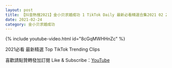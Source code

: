 ```yaml
---
layout: post
title: 【抖音熱搜2021】金小贝求婚成功 1 TikTok Daily 最新必看精選合集2021 02 24
date: 2021-02-24
category: 金小贝求婚成功
---
```


{% include youtube-video.html id="8cGqMWHHnZc" %}

2021必看 最新精選 Top TikTok Trending Clips

喜歡請點贊轉發加訂閱 Like & Subscribe：[YouTube](https://www.youtube.com/channel/UCAoR7VcanIPd04uEq_GIylA/videos)

